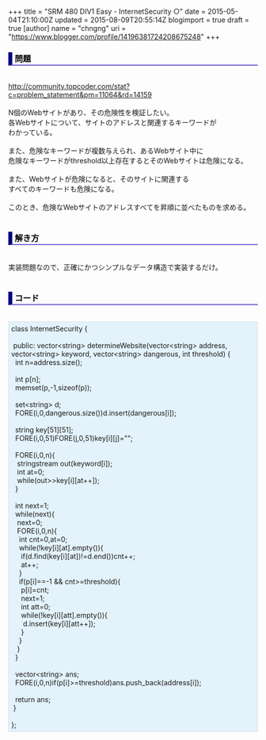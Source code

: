 +++
title = "SRM 480 DIV1 Easy - InternetSecurity ○"
date = 2015-05-04T21:10:00Z
updated = 2015-08-09T20:55:14Z
blogimport = true
draft = true
[author]
	name = "chngng"
	uri = "https://www.blogger.com/profile/14196381724208675248"
+++

<div dir="ltr" style="text-align: left;" trbidi="on"><h3 style="border-bottom: 2px solid slateblue; border-left: 8px solid navy; color: black; padding: 0px 0px 1px 5px;">問題 </h3><br /><a href="http://community.topcoder.com/stat?c=problem_statement&amp;pm=11064&amp;rd=14159" target="_blank">http://community.topcoder.com/stat?c=problem_statement&amp;pm=11064&amp;rd=14159</a><br /><br />N個のWebサイトがあり、その危険性を検証したい。<br />各Webサイトについて、サイトのアドレスと関連するキーワードが<br />わかっている。<br /><br />また、危険なキーワードが複数与えられ、あるWebサイト中に<br />危険なキーワードがthreshold以上存在するとそのWebサイトは危険になる。<br /><br />また、Webサイトが危険になると、そのサイトに関連する<br />すべてのキーワードも危険になる。<br /><br />このとき、危険なWebサイトのアドレスすべてを昇順に並べたものを求める。<br /><br /><h3 style="border-bottom: 2px solid slateblue; border-left: 8px solid navy; color: black; padding: 0px 0px 1px 5px;">解き方 </h3><br />実装問題なので、正確にかつシンプルなデータ構造で実装するだけ。<br /><br /><h3 style="border-bottom: 2px solid slateblue; border-left: 8px solid navy; color: black; padding: 0px 0px 1px 5px;">コード </h3><br /><div style="background-color: #e3f2fb; border: 1px dotted #CCCCCC; padding: 5px;">class InternetSecurity {<br /><br /><span class="Apple-tab-span" style="white-space: pre;"> </span>public: vector&lt;string&gt; determineWebsite(vector&lt;string&gt; address, vector&lt;string&gt; keyword, vector&lt;string&gt; dangerous, int threshold) {<br /><span class="Apple-tab-span" style="white-space: pre;">  </span>int n=address.size();<br /><br /><span class="Apple-tab-span" style="white-space: pre;">  </span>int p[n];<br /><span class="Apple-tab-span" style="white-space: pre;">  </span>memset(p,-1,sizeof(p));<br /><br /><span class="Apple-tab-span" style="white-space: pre;">  </span>set&lt;string&gt; d;<br /><span class="Apple-tab-span" style="white-space: pre;">  </span>FORE(i,0,dangerous.size())d.insert(dangerous[i]);<br /><br /><span class="Apple-tab-span" style="white-space: pre;">  </span>string key[51][51];<br /><span class="Apple-tab-span" style="white-space: pre;">  </span>FORE(i,0,51)FORE(j,0,51)key[i][j]="";<br /><br /><span class="Apple-tab-span" style="white-space: pre;">  </span>FORE(i,0,n){<br /><span class="Apple-tab-span" style="white-space: pre;">   </span>stringstream out(keyword[i]);<br /><span class="Apple-tab-span" style="white-space: pre;">   </span>int at=0;<br /><span class="Apple-tab-span" style="white-space: pre;">   </span>while(out&gt;&gt;key[i][at++]);<br /><span class="Apple-tab-span" style="white-space: pre;">  </span>}<br /><br /><span class="Apple-tab-span" style="white-space: pre;">  </span>int next=1;<br /><span class="Apple-tab-span" style="white-space: pre;">  </span>while(next){<br /><span class="Apple-tab-span" style="white-space: pre;">   </span>next=0;<br /><span class="Apple-tab-span" style="white-space: pre;">   </span>FORE(i,0,n){<br /><span class="Apple-tab-span" style="white-space: pre;">    </span>int cnt=0,at=0;<br /><span class="Apple-tab-span" style="white-space: pre;">    </span>while(!key[i][at].empty()){<br /><span class="Apple-tab-span" style="white-space: pre;">     </span>if(d.find(key[i][at])!=d.end())cnt++;<br /><span class="Apple-tab-span" style="white-space: pre;">     </span>at++;<br /><span class="Apple-tab-span" style="white-space: pre;">    </span>}<br /><span class="Apple-tab-span" style="white-space: pre;">    </span>if(p[i]==-1 &amp;&amp; cnt&gt;=threshold){<br /><span class="Apple-tab-span" style="white-space: pre;">     </span>p[i]=cnt;<br /><span class="Apple-tab-span" style="white-space: pre;">     </span>next=1;<br /><span class="Apple-tab-span" style="white-space: pre;">     </span>int att=0;<br /><span class="Apple-tab-span" style="white-space: pre;">     </span>while(!key[i][att].empty()){<br /><span class="Apple-tab-span" style="white-space: pre;">      </span>d.insert(key[i][att++]);<br /><span class="Apple-tab-span" style="white-space: pre;">     </span>}<br /><span class="Apple-tab-span" style="white-space: pre;">    </span>}<br /><span class="Apple-tab-span" style="white-space: pre;">   </span>}<br /><span class="Apple-tab-span" style="white-space: pre;">  </span>}<br /><br /><span class="Apple-tab-span" style="white-space: pre;">  </span>vector&lt;string&gt; ans;<br /><span class="Apple-tab-span" style="white-space: pre;">  </span>FORE(i,0,n)if(p[i]&gt;=threshold)ans.push_back(address[i]);<br /><br /><span class="Apple-tab-span" style="white-space: pre;">  </span>return ans;<br /><span class="Apple-tab-span" style="white-space: pre;"> </span>}<br /><br />};</div></div>
